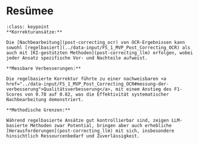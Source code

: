 # Resümee


```{admonition} Key points des Kapitels
:class: keypoint
**Korrekturansätze:**

Die [Nachbearbeitung](post-correcting_ocr) von OCR-Ergebnissen kann sowohl [regelbasiert](../data-input/FS_1_MVP_Post_Correcting_OCR) als auch mit [KI-gestützten Methoden](post-correcting_llm) erfolgen, wobei jeder Ansatz spezifische Vor- und Nachteile aufweist.

**Messbare Verbesserungen:** 

Die regelbasierte Korrektur führte zu einer nachweisbaren <a href="../data-input/FS_1_MVP_Post_Correcting_OCR#messung-der-verbesserung">Qualitätsverbesserung</a>, mit einem Anstieg des F1-Scores von 0.78 auf 0.82, was die Effektivität systematischer Nachbearbeitung demonstriert.

**Methodische Grenzen:**

Während regelbasierte Ansätze gut kontrollierbar sind, zeigen LLM-basierte Methoden zwar Potential, bringen aber auch erhebliche [Herausforderungen](post-correcting_llm) mit sich, insbesondere hinsichtlich Ressourcenbedarf und Zuverlässigkeit.
```
<!--
### Kapitel summary 

Dieses Kapitel demonstrierte, wie die Ergebnisse von OCR [nachbearbeitet](post-correcting_ocr) werden können. Es führte [regelbasierte Nachkorrektur](data-input/FS_1_MVP_Post_Correcting_OCR) mit regulären Ausdrücken (in Python) ein und gab einen Einblick in die Möglichkeiten der [LLM-basierten Nachkorrektur](post-correcting_llm). Im nächsten Kapitel werden die nachkorrigierten Ergebnisse von OCR weiter mit NLP-Methoden verarbeitet. -->